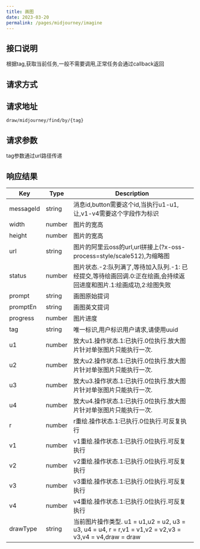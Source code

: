 ```yaml
---
title: 画图
date: 2023-03-20
permalink: /pages/midjourney/imagine
---
```


## 接口说明

  根据tag,获取当前任务,一般不需要调用,正常任务会通过callback返回

## 请求方式
  
<Badge type="tip" text="GET" />

## 请求地址

`draw/midjourney/find/by/{tag}`

## 请求参数

tag参数通过url路径传递

## 响应结果

| Key | Type | Description |
| --- | --- | --- |
| messageId | string | 消息id,button需要这个id,当执行u1-u1,让,v1-v4需要这个字段作为标识 |
| width | number | 图片的宽高 |
| height | number | 图片的宽高 |
| url | string | 图片的阿里云oss的url,url拼接上(?x-oss-process=style/scale512),为缩略图 |
| status | number | 图片状态.-2:队列满了,等待加入队列.-1: 已经提交,等待绘画回调.0:正在绘画,会持续返回进度和图片.1:绘画成功,2:绘图失败 |
| prompt | string | 画图原始提词 |
| promptEn | string | 画图英文提词 |
| progress | number | 图片进度 |
| tag | string | 唯一标识,用户标识用户请求,请使用uuid |
| u1 | number | 放大u1.操作状态.1:已执行.0位执行.放大图片针对单张图片只能执行一次. |
| u2 | number | 放大u2.操作状态.1:已执行.0位执行.放大图片针对单张图片只能执行一次. |
| u3 | number | 放大u3.操作状态.1:已执行.0位执行.放大图片针对单张图片只能执行一次. |
| u4 | number | 放大u4.操作状态.1:已执行.0位执行.放大图片针对单张图片只能执行一次. |
| r | number | r重绘.操作状态.1:已执行.0位执行.可反复执行 |
| v1 | number | v1重绘.操作状态.1:已执行.0位执行.可反复执行 |
| v2 | number | v2重绘.操作状态.1:已执行.0位执行.可反复执行 |
| v3 | number | v3重绘.操作状态.1:已执行.0位执行.可反复执行 |
| v4 | number | v4重绘.操作状态.1:已执行.0位执行.可反复执行 |
| drawType | string | 当前图片操作类型. u1 = u1,u2 = u2, u3 = u3, u4 = u4, r = r,v1 = v1,v2 = v2,v3 = v3,v4 = v4,draw = draw |